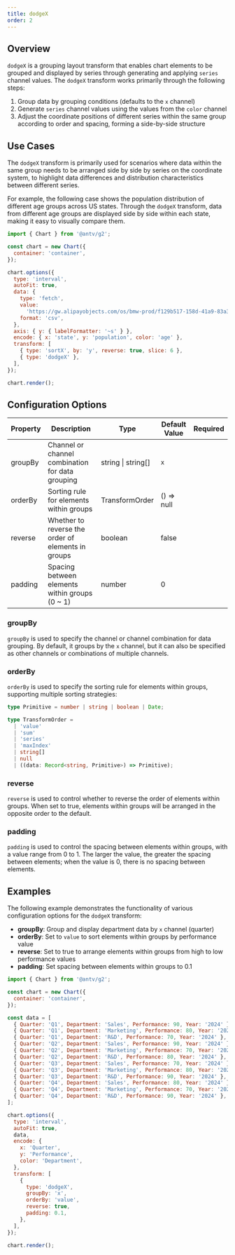 ```yaml
---
title: dodgeX
order: 2
---
```


## Overview

`dodgeX` is a grouping layout transform that enables chart elements to be grouped and displayed by series through generating and applying `series` channel values. The `dodgeX` transform works primarily through the following steps:

1. Group data by grouping conditions (defaults to the `x` channel)
2. Generate `series` channel values using the values from the `color` channel
3. Adjust the coordinate positions of different series within the same group according to order and spacing, forming a side-by-side structure

## Use Cases

The `dodgeX` transform is primarily used for scenarios where data within the same group needs to be arranged side by side by series on the coordinate system, to highlight data differences and distribution characteristics between different series.

For example, the following case shows the population distribution of different age groups across US states. Through the `dodgeX` transform, data from different age groups are displayed side by side within each state, making it easy to visually compare them.

```js | ob {  pin: false , inject: true }
import { Chart } from '@antv/g2';

const chart = new Chart({
  container: 'container',
});

chart.options({
  type: 'interval',
  autoFit: true,
  data: {
    type: 'fetch',
    value:
      'https://gw.alipayobjects.com/os/bmw-prod/f129b517-158d-41a9-83a3-3294d639b39e.csv',
    format: 'csv',
  },
  axis: { y: { labelFormatter: '~s' } },
  encode: { x: 'state', y: 'population', color: 'age' },
  transform: [
    { type: 'sortX', by: 'y', reverse: true, slice: 6 },
    { type: 'dodgeX' },
  ],
});

chart.render();
```

## Configuration Options

| Property | Description                                        | Type               | Default Value | Required |
| -------- | -------------------------------------------------- | ------------------ | ------------- | -------- |
| groupBy  | Channel or channel combination for data grouping   | string \| string[] | `x`           |          |
| orderBy  | Sorting rule for elements within groups            | TransformOrder     | () => null    |          |
| reverse  | Whether to reverse the order of elements in groups | boolean            | false         |          |
| padding  | Spacing between elements within groups (0 ~ 1)     | number             | 0             |          |

### groupBy

`groupBy` is used to specify the channel or channel combination for data grouping. By default, it groups by the `x` channel, but it can also be specified as other channels or combinations of multiple channels.

### orderBy

`orderBy` is used to specify the sorting rule for elements within groups, supporting multiple sorting strategies:

```ts
type Primitive = number | string | boolean | Date;

type TransformOrder =
  | 'value'
  | 'sum'
  | 'series'
  | 'maxIndex'
  | string[]
  | null
  | ((data: Record<string, Primitive>) => Primitive);
```

### reverse

`reverse` is used to control whether to reverse the order of elements within groups. When set to true, elements within groups will be arranged in the opposite order to the default.

### padding

`padding` is used to control the spacing between elements within groups, with a value range from 0 to 1. The larger the value, the greater the spacing between elements; when the value is 0, there is no spacing between elements.

## Examples

The following example demonstrates the functionality of various configuration options for the `dodgeX` transform:

- **groupBy**: Group and display department data by `x` channel (quarter)
- **orderBy**: Set to `value` to sort elements within groups by performance value
- **reverse**: Set to true to arrange elements within groups from high to low performance values
- **padding**: Set spacing between elements within groups to 0.1

```js | ob {  pin: false , inject: true }
import { Chart } from '@antv/g2';

const chart = new Chart({
  container: 'container',
});

const data = [
  { Quarter: 'Q1', Department: 'Sales', Performance: 90, Year: '2024' },
  { Quarter: 'Q1', Department: 'Marketing', Performance: 80, Year: '2024' },
  { Quarter: 'Q1', Department: 'R&D', Performance: 70, Year: '2024' },
  { Quarter: 'Q2', Department: 'Sales', Performance: 90, Year: '2024' },
  { Quarter: 'Q2', Department: 'Marketing', Performance: 70, Year: '2024' },
  { Quarter: 'Q2', Department: 'R&D', Performance: 80, Year: '2024' },
  { Quarter: 'Q3', Department: 'Sales', Performance: 70, Year: '2024' },
  { Quarter: 'Q3', Department: 'Marketing', Performance: 80, Year: '2024' },
  { Quarter: 'Q3', Department: 'R&D', Performance: 90, Year: '2024' },
  { Quarter: 'Q4', Department: 'Sales', Performance: 80, Year: '2024' },
  { Quarter: 'Q4', Department: 'Marketing', Performance: 70, Year: '2024' },
  { Quarter: 'Q4', Department: 'R&D', Performance: 90, Year: '2024' },
];

chart.options({
  type: 'interval',
  autoFit: true,
  data,
  encode: {
    x: 'Quarter',
    y: 'Performance',
    color: 'Department',
  },
  transform: [
    {
      type: 'dodgeX',
      groupBy: 'x',
      orderBy: 'value',
      reverse: true,
      padding: 0.1,
    },
  ],
});

chart.render();
```
